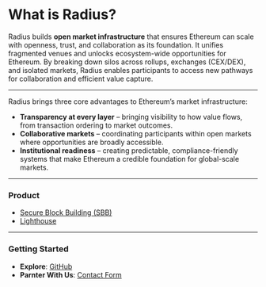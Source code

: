 # What is Radius?

Radius builds **open market infrastructure** that ensures Ethereum can scale with openness, trust, and collaboration as its foundation. It unifies fragmented venues and unlocks ecosystem-wide opportunities for Ethereum. By breaking down silos across rollups, exchanges (CEX/DEX), and isolated markets, Radius enables participants to access new pathways for collaboration and efficient value capture.

***

Radius brings three core advantages to Ethereum’s market infrastructure:

* **Transparency at every layer** – bringing visibility to how value flows, from transaction ordering to market outcomes.
* **Collaborative markets** – coordinating participants within open markets where opportunities are broadly accessible.&#x20;
* **Institutional readiness** – creating predictable, compliance-friendly systems that make Ethereum a credible foundation for global-scale markets.

***

### Product

* [Secure Block Building (SBB) ](overview/secure-block-building-sbb/)
* [Lighthouse](overview/lighthouse/)

***

### Getting Started

* **Explore**: [GitHub](https://github.com/radiusxyz)
* **Parnter With Us**: [Contact Form](https://www.theradius.xyz/contact)


